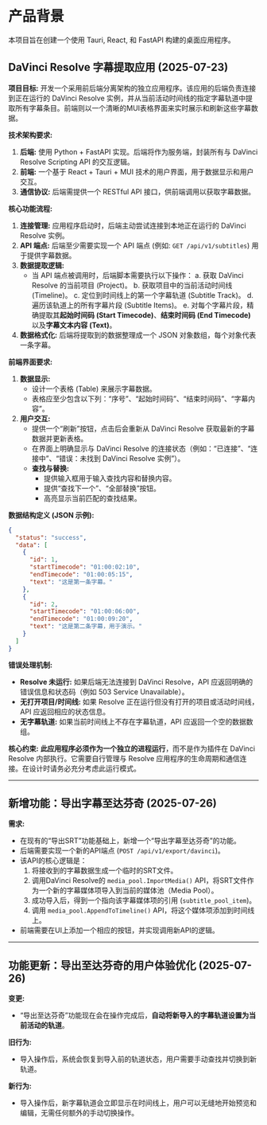 # 产品背景

本项目旨在创建一个使用 Tauri, React, 和 FastAPI 构建的桌面应用程序。

## DaVinci Resolve 字幕提取应用 (2025-07-23)

**项目目标:**
开发一个采用前后端分离架构的独立应用程序。该应用的后端负责连接到正在运行的 DaVinci Resolve 实例，并从当前活动时间线的指定字幕轨道中提取所有字幕条目。前端则以一个清晰的MUI表格界面来实时展示和刷新这些字幕数据。

**技术架构要求:**
1.  **后端:** 使用 Python + FastAPI 实现。后端将作为服务端，封装所有与 DaVinci Resolve Scripting API 的交互逻辑。
2.  **前端:** 一个基于 React + Tauri + MUI 技术的用户界面，用于数据显示和用户交互。
3.  **通信协议:** 后端需提供一个 RESTful API 接口，供前端调用以获取字幕数据。

**核心功能流程:**
1.  **连接管理:** 应用程序启动时，后端主动尝试连接到本地正在运行的 DaVinci Resolve 实例。
2.  **API 端点:** 后端至少需要实现一个 API 端点 (例如: `GET /api/v1/subtitles`) 用于提供字幕数据。
3.  **数据提取逻辑:**
    *   当 API 端点被调用时，后端脚本需要执行以下操作：
        a. 获取 DaVinci Resolve 的当前项目 (Project)。
        b. 获取项目中的当前活动时间线 (Timeline)。
        c. 定位到时间线上的第一个字幕轨道 (Subtitle Track)。
        d. 遍历该轨道上的所有字幕片段 (Subtitle Items)。
        e. 对每个字幕片段，精确提取其**起始时间码 (Start Timecode)**、**结束时间码 (End Timecode)** 以及**字幕文本内容 (Text)**。
4.  **数据格式化:** 后端将提取到的数据整理成一个 JSON 对象数组，每个对象代表一条字幕。

**前端界面要求:**
1.  **数据显示:**
    *   设计一个表格 (Table) 来展示字幕数据。
    *   表格应至少包含以下列：“序号”、“起始时间码”、“结束时间码”、“字幕内容”。
2.  **用户交互:**
    *   提供一个“刷新”按钮，点击后会重新从 DaVinci Resolve 获取最新的字幕数据并更新表格。
    *   在界面上明确显示与 DaVinci Resolve 的连接状态（例如：“已连接”、“连接中”、“错误：未找到 DaVinci Resolve 实例”）。
    *   **查找与替换:**
        *   提供输入框用于输入查找内容和替换内容。
        *   提供“查找下一个”、“全部替换”按钮。
        *   高亮显示当前匹配的查找结果。

**数据结构定义 (JSON 示例):**
```json
{
  "status": "success",
  "data": [
    {
      "id": 1,
      "startTimecode": "01:00:02:10",
      "endTimecode": "01:00:05:15",
      "text": "这是第一条字幕。"
    },
    {
      "id": 2,
      "startTimecode": "01:00:06:00",
      "endTimecode": "01:00:09:20",
      "text": "这是第二条字幕，用于演示。"
    }
  ]
}
```

**错误处理机制:**
*   **Resolve 未运行:** 如果后端无法连接到 DaVinci Resolve，API 应返回明确的错误信息和状态码（例如 503 Service Unavailable）。
*   **无打开项目/时间线:** 如果 Resolve 正在运行但没有打开的项目或活动时间线，API 应返回相应的状态信息。
*   **无字幕轨道:** 如果当前时间线上不存在字幕轨道，API 应返回一个空的数据数组。

**核心约束:**
**此应用程序必须作为一个独立的进程运行**，而不是作为插件在 DaVinci Resolve 内部执行。它需要自行管理与 Resolve 应用程序的生命周期和通信连接。在设计时请务必充分考虑此运行模式。

---

## 新增功能：导出字幕至达芬奇 (2025-07-26)

**需求:**
- 在现有的“导出SRT”功能基础上，新增一个“导出字幕至达芬奇”的功能。
- 后端需要实现一个新的API端点 (`POST /api/v1/export/davinci`)。
- 该API的核心逻辑是：
    1.  将接收到的字幕数据生成一个临时的SRT文件。
    2.  调用DaVinci Resolve的 `media_pool.ImportMedia()` API，将SRT文件作为一个新的字幕媒体项导入到当前的媒体池（Media Pool）。
    3.  成功导入后，得到一个指向该字幕媒体项的引用 (`subtitle_pool_item`)。
    4.  调用 `media_pool.AppendToTimeline()` API，将这个媒体项添加到时间线上。
- 前端需要在UI上添加一个相应的按钮，并实现调用新API的逻辑。

---
## 功能更新：导出至达芬奇的用户体验优化 (2025-07-26)

**变更:**
- “导出至达芬奇”功能现在会在操作完成后，**自动将新导入的字幕轨道设置为当前活动的轨道**。

**旧行为:**
- 导入操作后，系统会恢复到导入前的轨道状态，用户需要手动查找并切换到新轨道。

**新行为:**
- 导入操作后，新字幕轨道会立即显示在时间线上，用户可以无缝地开始预览和编辑，无需任何额外的手动切换操作。